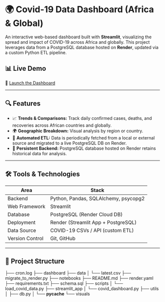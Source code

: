 # 🌍 Covid-19 Data Dashboard (Africa & Global)

An interactive web-based dashboard built with **Streamlit**, visualizing the spread and impact of COVID-19 across Africa and globally. This project leverages data from a PostgreSQL database hosted on **Render**, updated via a custom Python ETL pipeline.

## 📊 Live Demo

🚀 [Launch the Dashboard](https://covid19-dashboard-1.onrender.com/)

---

## 🔍 Features

- 📈 **Trends & Comparisons:** Track daily confirmed cases, deaths, and recoveries across African countries and globally.
- 🌍 **Geographic Breakdown:** Visual analysis by region or country.
- 🔄 **Automated ETL:** Data is periodically fetched from a local or external source and migrated to a live PostgreSQL DB on Render.
- 💾 **Persistent Backend:** PostgreSQL database hosted on Render retains historical data for analysis.

---

## 🛠️ Tools & Technologies

| Area              | Stack                                 |
|-------------------|----------------------------------------|
| Backend           | Python, Pandas, SQLAlchemy, psycopg2   |
| Web Framework     | Streamlit                              |
| Database          | PostgreSQL (Render Cloud DB)           |
| Deployment        | Render (Streamlit App + PostgreSQL)    |
| Data Source       | COVID-19 CSVs / API (custom ETL)       |
| Version Control   | Git, GitHub                            |

---

## 📂 Project Structure

├── cron.log
├── dashboard
├── data
│   └── latest.csv
├── migrate_to_render.py
├── notebooks
├── README.md
├── render.yaml
├── requirements.txt
├── schema.sql
├── scripts
│   └── load_covid_data.py
├── streamlit_app
│   └── covid_dashboard.py
├── utils
│   ├── db.py
│   └── __pycache__
└── visuals
